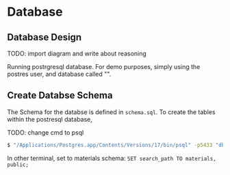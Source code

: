 # Database

## Database Design
TODO: import diagram and write about reasoning

Running postrgresql database. For demo purposes, simply using the postres user, and database called "".

## Create Databse Schema

The Schema for the databse is defined in `schema.sql`. To create the tables within the postresql database, 

TODO: change cmd to psql

```bash
$ "/Applications/Postgres.app/Contents/Versions/17/bin/psql" -p5433 "db1" -U postgres -f schema.sql
```

In other terminal, set to materials schema: 
`SET search_path TO materials, public;`